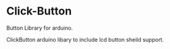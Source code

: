 # Click-Button
Button Library for arduino. 

ClickButton arduino libary to include lcd button sheild support.

